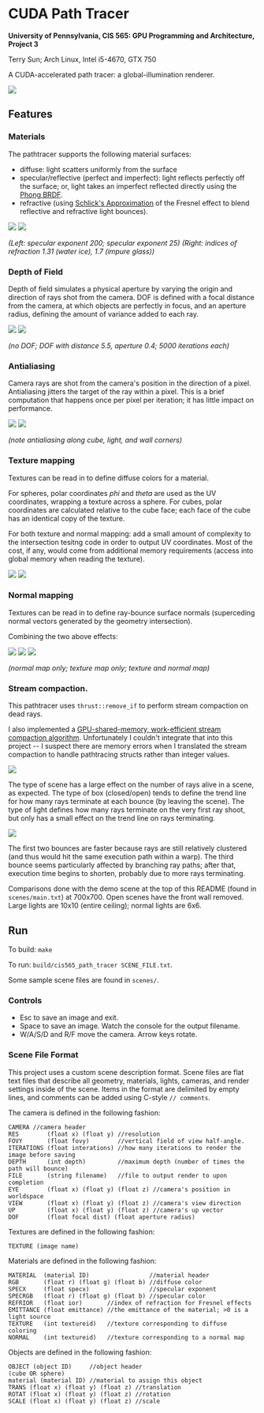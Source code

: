 CUDA Path Tracer
================

**University of Pennsylvania, CIS 565: GPU Programming and Architecture, Project 3**

Terry Sun; Arch Linux, Intel i5-4670, GTX 750

A CUDA-accelerated path tracer: a global-illumination renderer.

![](img/main-10000.png)

## Features

### Materials

The pathtracer supports the following material surfaces:

* diffuse: light scatters uniformly from the surface
* specular/reflective (perfect and imperfect): light reflects perfectly off the
  surface; or, light takes an imperfect reflected directly using the [Phong
  BRDF][gpu-specular].
* refractive (using [Schlick's Approximation][wiki-schlick] of the Fresnel
  effect to blend reflective and refractive light bounces).

![](img/specular-5000.png)
![](img/refract-5000.png)

*(Left: specular exponent 200; specular exponent 25)*
*(Right: indices of refraction 1.31 (water ice), 1.7 (impure glass))*

  [gpu-specular]: http://http.developer.nvidia.com/GPUGems3/gpugems3_ch20.html
  [wiki-schlick]: https://en.wikipedia.org/wiki/Schlick%27s_approximation

### Depth of Field

Depth of field simulates a physical aperture by varying the origin and direction
of rays shot from the camera. DOF is defined with a focal distance from the
camera, at which objects are perfectly in focus, and an aperture radius,
defining the amount of variance added to each ray.

![](img/dof-none-5000.png)
![](img/dof04-5000.png)

*(no DOF; DOF with distance 5.5, aperture 0.4; 5000 iterations each)*

### Antialiasing

Camera rays are shot from the camera's position in the direction of a pixel.
Antialiasing jitters the target of the ray within a pixel. This is a brief
computation that happens once per pixel per iteration; it has little impact on
performance.

![](img/aa-none-5000.png)
![](img/aa-5000.png)

*(note antialiasing along cube, light, and wall corners)*

### Texture mapping

Textures can be read in to define diffuse colors for a material.

For spheres, polar coordinates *phi* and *theta* are used as the UV coordinates,
wrapping a texture across a sphere. For cubes, polar coordinates are calculated
relative to the cube face; each face of the cube has an identical copy of the
texture.

For both texture and normal mapping: add a small amount of complexity to the
intersection tesitng code in order to output UV coordinates. Most of the cost,
if any, would come from additional memory requirements (access into global
memory when reading the texture).

![](img/uv1-5000.png)
![](img/uv2-5000.png)

### Normal mapping

Textures can be read in to define ray-bounce surface normals (superceding normal
vectors generated by the geometry intersection).

Combining the two above effects:

![](img/globe-texture-5000.png)
![](img/globe-normal-5000.png)
![](img/globe-both-5000.png)

*(normal map only; texture map only; texture and normal map)*

### Stream compaction.

This pathtracer uses `thrust::remove_if` to perform stream compaction on dead
rays.

I also implemented a [GPU-shared-memory, work-efficient stream compaction
algorithm][p2-shared-mem]. Unfortunately I couldn't integrate that into this
project -- I suspect there are memory errors when I translated the stream
compaction to handle pathtracing structs rather than integer values.

  [p2-shared-mem]: https://github.com/terrynsun/CIS565-P2-Stream-Compaction

![](data/live_rays.png)

The type of scene has a large effect on the number of rays alive in a scene, as
expected. The type of box (closed/open) tends to define the trend line for how
many rays terminate at each bounce (by leaving the scene). The type of light
defines how many rays terminate on the very first ray shoot, but only has a
small effect on the trend line on rays terminating.

![](data/ray_scatter.png)

The first two bounces are faster because rays are still relatively clustered
(and thus would hit the same execution path within a warp). The third bounce
seems particularly affected by branching ray paths; after that, execution time
begins to shorten, probably due to more rays terminating.

Comparisons done with the demo scene at the top of this README (found in
`scenes/main.txt`) at 700x700. Open scenes have the front wall removed. Large
lights are 10x10 (entire ceiling); normal lights are 6x6.

## Run

To build: `make`

To run: `build/cis565_path_tracer SCENE_FILE.txt`.

Some sample scene files are found in `scenes/`.

### Controls

* Esc to save an image and exit.
* Space to save an image. Watch the console for the output filename.
* W/A/S/D and R/F move the camera. Arrow keys rotate.

### Scene File Format

This project uses a custom scene description format. Scene files are flat text
files that describe all geometry, materials, lights, cameras, and render
settings inside of the scene. Items in the format are delimited by empty lines,
and comments can be added using C-style `// comments`.

The camera is defined in the following fashion:

```
CAMERA //camera header
RES        (float x) (float y) //resolution
FOVY       (float fovy)        //vertical field of view half-angle.
ITERATIONS (float interations) //how many iterations to render the image before saving
DEPTH      (int depth)         //maximum depth (number of times the path will bounce)
FILE       (string filename)   //file to output render to upon completion
EYE        (float x) (float y) (float z) //camera's position in worldspace
VIEW       (float x) (float y) (float z) //camera's view direction
UP         (float x) (float y) (float z) //camera's up vector
DOF        (float focal dist) (float aperture radius)
```

Textures are defined in the following fashion:

```
TEXTURE (image name)
```

Materials are defined in the following fashion:

```
MATERIAL  (material ID)                 //material header
RGB       (float r) (float g) (float b) //diffuse color
SPECX     (float specx)                 //specular exponent
SPECRGB   (float r) (float g) (float b) //specular color
REFRIOR   (float ior)       //index of refraction for Fresnel effects
EMITTANCE (float emittance) //the emittance of the material; >0 is a light source
TEXTURE   (int textureid)   //texture corresponding to diffuse coloring
NORMAL    (int textureid)   //texture corresponding to a normal map
```

Objects are defined in the following fashion:

```
OBJECT (object ID)     //object header
(cube OR sphere)
material (material ID) //material to assign this object
TRANS (float x) (float y) (float z) //translation
ROTAT (float x) (float y) (float z) //rotation
SCALE (float x) (float y) (float z) //scale
```
